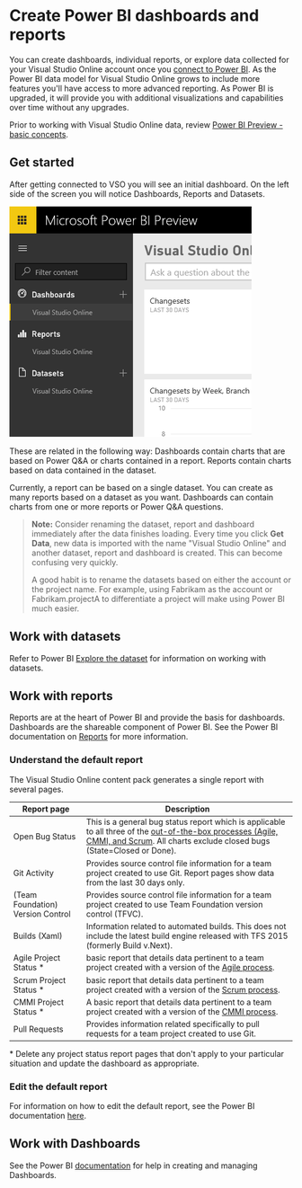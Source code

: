 
# Create Power BI dashboards and reports


You can create dashboards, individual reports, or explore data collected for your Visual Studio Online account once you [connect to Power BI](https://www.visualstudio.com/get-started/report/connect-vso-pbi-vs). As the Power BI data model for Visual Studio Online grows to include more features you'll have access to more advanced reporting. As Power BI is upgraded, it will provide you with additional visualizations and capabilities over time without any upgrades.



Prior to working with Visual Studio Online data, review [Power BI Preview - basic concepts](https://support.powerbi.com/knowledgebase/articles/487029-power-bi-preview-basic-concepts).


## Get started


After getting connected to VSO you will see an initial dashboard. On the left side of the screen you will notice Dashboards, Reports and Datasets.



![Dashboards, Reports and Datasets](./media/report-on-vso-with-power-bi-vs/Screen8.png)



These are related in the following way: Dashboards contain charts that are based on Power Q&amp;A or charts contained in a report. Reports contain charts based on data contained in the dataset.



Currently, a report can be based on a single dataset. You can create as many reports based on a dataset as you want. Dashboards can contain charts from one or more reports or Power Q&amp;A questions.



> **Note:**  Consider renaming the dataset, report and dashboard immediately after the data finishes loading. Every time you click **Get Data**, new data is imported with the name "Visual Studio Online"  and another dataset, report and dashboard is created. This can become confusing very quickly.   
>  
> A good habit is to rename the datasets based on either the account or the project name. For example, using Fabrikam as the account or Fabrikam.projectA to differentiate a project will make using Power BI much easier.


## Work with datasets


Refer to Power BI [Explore the dataset](http://support.powerbi.com/knowledgebase/articles/475159-explore-a-dataset) for information on working with datasets.


## Work with reports


Reports are at the heart of Power BI and provide the basis for dashboards. Dashboards are the shareable component of Power BI. See the Power BI documentation on [Reports](http://support.powerbi.com/knowledgebase/articles/425684-reports-in-power-bi) for more information.


### Understand the default report


The Visual Studio Online content pack generates a single report with several pages.



| Report page | Description |
| --- | --- |
| Open Bug Status | This is a general bug status report which is applicable to all three of the [out-of-the-box processes (Agile, CMMI, and Scrum](https://msdn.microsoft.com/Library/vs/alm/Work/guidance/choose-process). All charts exclude closed bugs (State=Closed or Done).  |
| Git Activity | Provides source control file information for a team project created to use Git. Report pages show data from the last 30 days only. |
| (Team Foundation) Version Control | Provides source control file information  for a team project created to use Team Foundation version control (TFVC).   |
| Builds (Xaml) | Information related to automated builds. This does not include the latest build engine released with TFS 2015 (formerly Build v.Next). |
| Agile Project Status \*  |  basic report that details data pertinent to a team project created with a version of the [Agile process](https://msdn.microsoft.com/library/dd380647.aspx).  |
| Scrum Project Status \*  |  basic report that details data pertinent to a team project created with a version of the [Scrum process](https://msdn.microsoft.com/library/ff731587.aspx).  |
| CMMI Project Status \*  | A basic report that details data pertinent to a team project created with a version of the [CMMI process](https://msdn.microsoft.com/library/dd997574.aspx).  |
| Pull Requests | Provides information related specifically to pull requests for a team project created to use Git. |



\*  Delete any project status report pages that don't apply to your particular situation and update the dashboard as appropriate.


### Edit the default report


For information on how to edit the default report, see the Power BI documentation [here](https://support.powerbi.com/knowledgebase/articles/425684-reports-in-power-bi-preview).


## Work with Dashboards


See the Power BI [documentation](https://support.powerbi.com/knowledgebase/articles/424868-dashboards-in-power-bi-preview) for help in creating and managing Dashboards.

